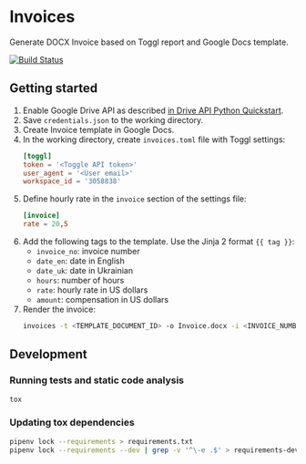 # Invoices

Generate DOCX Invoice based on Toggl report and Google Docs template.

[![Build Status](https://travis-ci.com/shapiy/invoices.svg?branch=master)](https://travis-ci.com/shapiy/invoices)

## Getting started
1) Enable Google Drive API as described 
[in Drive API Python Quickstart](https://developers.google.com/drive/api/v3/quickstart/python).
1) Save `credentials.json` to the working directory.
1) Create Invoice template in Google Docs.
1) In the working directory, create `invoices.toml` file with Toggl settings:
    ```toml
    [toggl]
    token = '<Toggle API token>'
    user_agent = '<User email>'
    workspace_id = '3058838'
    ```
1) Define hourly rate in the `invoice` section of the settings file: 
    ```toml
    [invoice]
    rate = 20,5
    ```
1) Add the following tags to the template. Use the Jinja 2 format `{{ tag }}`: 
    * `invoice_no`: invoice number
    * `date_en`: date in English
    * `date_uk`: date in Ukrainian
    * `hours`: number of hours
    * `rate`: hourly rate in US dollars  
    * `amount`: compensation in US dollars  
1) Render the invoice:
    ```bash
    invoices -t <TEMPLATE_DOCUMENT_ID> -o Invoice.docx -i <INVOICE_NUMBER>
    ```

## Development
### Running tests and static code analysis
```bash
tox
``` 

### Updating tox dependencies
```bash
pipenv lock --requirements > requirements.txt
pipenv lock --requirements --dev | grep -v '^\-e .$' > requirements-dev.txt
```  
